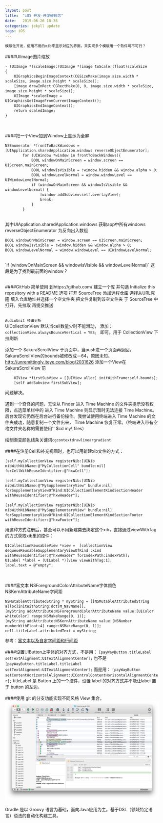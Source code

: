 ```yaml
---
layout: post
title:  "iOS 开发-开发碎碎念"
date:   2015-06-26 18:38
categories: jekyll update
tags: iOS
---
```


`模版化开发，使用不用的xib来显示对应的界面，来实现多个模版用一个软件可不可行？`
</br>
</br>
####UIImage图片缩放

```
- (UIImage *)scaleImage:(UIImage *)image toScale:(float)scaleSize
{
    UIGraphicsBeginImageContext(CGSizeMake(image.size.width * scaleSize, image.size.height * scaleSize));
    [image drawInRect:CGRectMake(0, 0, image.size.width * scaleSize, image.size.height * scaleSize)];
    UIImage *scaledImage = UIGraphicsGetImageFromCurrentImageContext();
    UIGraphicsEndImageContext();
    return scaledImage;
}
```
</br>
</br>
####把一个View加到Window上显示为全屏

```
NSEnumerator *frontToBackWindows = [UIApplication.sharedApplication.windows reverseObjectEnumerator];
        for (UIWindow *window in frontToBackWindows){
            BOOL windowOnMainScreen = window.screen == UIScreen.mainScreen;
            BOOL windowIsVisible = !window.hidden && window.alpha > 0;
            BOOL windowLevelNormal = window.windowLevel == UIWindowLevelNormal; 
            if (windowOnMainScreen && windowIsVisible && windowLevelNormal) {
                [window addSubview:self.overlayView];
                break;
            }
        }
```
</br>
其中UIApplication.sharedApplication.windows 获取app中所有windows 
reverseObjectEnumerator 为反向出入数组
</br>

```
BOOL windowOnMainScreen = window.screen == UIScreen.mainScreen;
BOOL windowIsVisible = !window.hidden && window.alpha > 0;
BOOL windowLevelNormal = window.windowLevel == UIWindowLevelNormal;
```

 
 </br>
`if (windowOnMainScreen && windowIsVisible && windowLevelNormal)`
这段是为了找到最前面的window？
</br>
</br>

####GitHub 简单使用
到https://github.com/ 建立一个库
并勾选 Initialize this repository with a README 选项
打开 SourceTree 添加远程仓库
选择从URL克隆
填入仓库地址并选择一个空文件夹
把文件复制到该空文件夹
于 SourceTree 中打开，先拉取 再提交推送
</br>
</br>

`AudioUnit 频谱分析`
</br>
UICollectionView 默认当cell数量少时不能滑动，
添加：
`collectionView.alwaysBounceVertical = YES; `
即可。用于 CollectionView 下拉刷新
</br>
</br>
添加一个 SakuraScrollView 于页面中，当push进一个页面再返回，SakuraScrollView的bounds被修改成－64，原因未知。
http://unremittingly.iteye.com/blog/2031626
添加一个View在 SakuraScrollView 前
```
    UIView *firstSubView = [[UIView alloc] initWithFrame:self.bounds];
    [self addSubview:firstSubView];
```
问题解决。
</br>
</br>
遇到一个奇怪的问题，无论从 Finder 进入 Time Machine 的文件夹提示没有权限，点选菜单栏中的 进入 Time Machine 则显示暂时无法连接 Time Machine。后台发现它仍然在后台进行备份操作。我尝试使用终端进入 Time Machine 的文件夹成功，随意复制一个文件出来， Time Machine 恢复正常。（终端进入带有空格文件夹名称的需要使用'\' $cd my\ files）
</br>
</br>
绘制渐变颜色线条关键词`cgcontextdrawlineargradient`
</br>
</br>
####在注册Cell和补充视图时，也可以用新建xib文件的方式：

```
[self.myCollectionView registerNib:[UINib nibWithNibName:@"MyCollectionCell" bundle:nil] forCellWithReuseIdentifier:@"hxwCell"];

[self.myCollectionView registerNib:[UINib nibWithNibName:@"MySupplementaryView" bundle:nil] forSupplementaryViewOfKind:UICollectionElementKindSectionHeader withReuseIdentifier:@"hxwHeader"];
    
[self.myCollectionView registerNib:[UINib nibWithNibName:@"MySupplementaryView" bundle:nil] forSupplementaryViewOfKind:UICollectionElementKindSectionFooter withReuseIdentifier:@"hxwFooter"];
```
用这种方式注册后，甚至可以不用新建类去绑定这个xib，直接通过viewWithTag的方式获取xib里的控件：

```
UICollectionReusableView *view =  [collectionView dequeueReusableSupplementaryViewOfKind :kind withReuseIdentifier:@"hxwHeader" forIndexPath:indexPath];
UILabel *label = (UILabel *)[view viewWithTag:1];
label.text = @"empty";
```
</br>
</br>
####富文本 
NSForegroundColorAttributeName字体颜色
NSKernAttributeName字间距

```
NSMutableAttributedString * myString = [[NSMutableAttributedString alloc]initWithString:dct[M_NavName]];
[myString addAttribute:NSForegroundColorAttributeName value:[UIColor whiteColor] range:NSMakeRange(0, 1)];
[myString addAttribute:NSKernAttributeName value:[NSNumber numberWithFloat:4] range:NSMakeRange(0, 1)];
cell.titleLabel.attributedText = myString;
```
参考：[富文本以及自定字间距和行间距](http://zhuhaibobb.blog.163.com/blog/static/2744006720138121749443/)
</br>
</br>
####设置UIButton上字体的对齐方式，不是用：
`[payWayButton.titleLabel setTextAlignment:UITextAlignmentCenter];`
也不是
`[payWayButton.titleLabel.titleLabel setTextAlignment:UITextAlignmentCenter];`
 而是用：
`[payWayButton setContentHorizontalAlignment:UIControlContentHorizontalAlignmentCenter];`
titleLabel 是 Button 上的一个控件，设置 label 的对齐方式并不能让label 置于 button 的左边。
</br>
</br>
####使用 git 的分支功能实现不同风格 View 集合。
![git](/assets/20150626183640212.png)
</br>
</br>
Gradle 是以 Groovy 语言为基础，面向Java应用为主。基于DSL（领域特定语言）语法的自动化构建工具。
